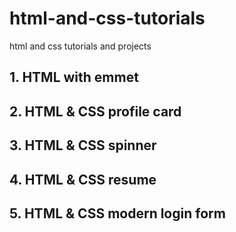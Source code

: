 # html-and-css-tutorials
html and css tutorials and projects

## 1. HTML with emmet
## 2. HTML & CSS profile card
## 3. HTML & CSS spinner
## 4. HTML & CSS resume
## 5. HTML & CSS modern login form